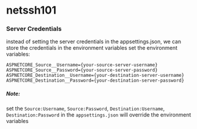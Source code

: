 # netssh101

### Server Credentials
instead of setting the server credentials in the appsettings.json, we can store the credentials in the environment variables
set the environment variables:

```
ASPNETCORE_Source__Username={your-source-server-username}
ASPNETCORE_Source__Password={your-source-server-password}
ASPNETCORE_Destination__Username={your-destination-server-username}
ASPNETCORE_Destination__Password={your-destination-server-password}
```

##### Note:
set the `Source:Username`, `Source:Password`, `Destination:Username`, `Destination:Password` in the `appsettings.json` will override the environment variables